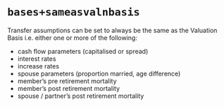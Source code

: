 # `bases+sameasvalnbasis`

Transfer assumptions can be set to always be the same as the Valuation Basis i.e. either one or more of the following:

-   cash flow parameters (capitalised or spread)
-   interest rates
-   increase rates
-   spouse parameters (proportion married, age difference)
-   member’s pre retirement mortality
-   member’s post retirement mortality
-   spouse / partner’s post retirement mortality